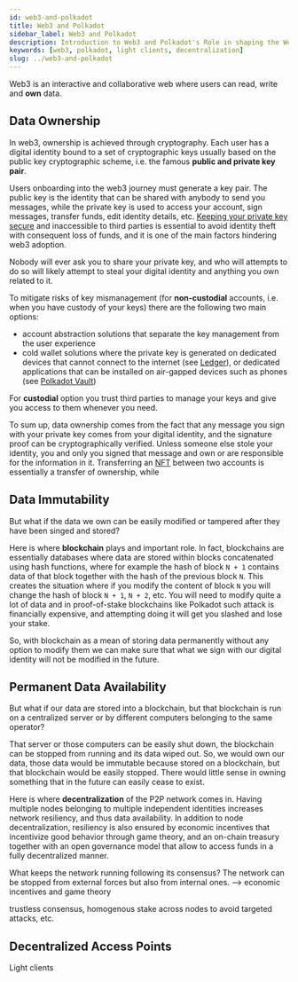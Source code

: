 ```yaml
---
id: web3-and-polkadot
title: Web3 and Polkadot
sidebar_label: Web3 and Polkadot
description: Introduction to Web3 and Polkadot's Role in shaping the Web3 Vision.
keywords: [web3, polkadot, light clients, decentralization]
slug: ../web3-and-polkadot
---
```


Web3 is an interactive and collaborative web where users can read, write and **own** data.

## Data Ownership

In web3, ownership is achieved through cryptography. Each user has a digital identity bound to a set
of cryptographic keys usually based on the public key cryptographic scheme, i.e. the famous **public
and private key pair**.

Users onboarding into the web3 journey must generate a key pair. The public key is the identity that
can be shared with anybody to send you messages, while the private key is used to access your
account, sign messages, transfer funds, edit identity details, etc.
[Keeping your private key secure](./scams.md) and inaccessible to third parties is essential to
avoid identity theft with consequent loss of funds, and it is one of the main factors hindering web3
adoption.

Nobody will ever ask you to share your private key, and who will attempts to do so will likely
attempt to steal your digital identity and anything you own related to it.

To mitigate risks of key mismanagement (for **non-custodial** accounts, i.e. when you have custody
of your keys) there are the following two main options:

- account abstraction solutions that separate the key management from the user experience
- cold wallet solutions where the private key is generated on dedicated devices that cannot connect
  to the internet (see [Ledger](./ledger.md)), or dedicated applications that can be installed on
  air-gapped devices such as phones (see [Polkadot Vault](./polkadot-vault.md))

For **custodial** option you trust third parties to manage your keys and give you access to them
whenever you need.

To sum up, data ownership comes from the fact that any message you sign with your private key comes
from your digital identity, and the signature proof can be cryptographically verified. Unless
someone else stole your identity, you and only you signed that message and own or are responsible
for the information in it. Transferring an [NFT](./learn-nft-index) between two accounts is
essentially a transfer of ownership, while

## Data Immutability

But what if the data we own can be easily modified or tampered after they have been singed and
stored?

Here is where **blockchain** plays and important role. In fact, blockchains are essentially
databases where data are stored within blocks concatenated using hash functions, where for example
the hash of block `N + 1` contains data of that block together with the hash of the previous block
`N`. This creates the situation where if you modify the content of block `N` you will change the
hash of block `N + 1`, `N + 2`, etc. You will need to modify quite a lot of data and in
proof-of-stake blockchains like Polkadot such attack is financially expensive, and attempting doing
it will get you slashed and lose your stake.

So, with blockchain as a mean of storing data permanently without any option to modify them we can
make sure that what we sign with our digital identity will not be modified in the future.

## Permanent Data Availability

But what if our data are stored into a blockchain, but that blockchain is run on a centralized
server or by different computers belonging to the same operator?

That server or those computers can be easily shut down, the blockchain can be stopped from running
and its data wiped out. So, we would own our data, those data would be immutable because stored on a
blockchain, but that blockchain would be easily stopped. There would little sense in owning
something that in the future can easily cease to exist.

Here is where **decentralization** of the P2P network comes in. Having multiple nodes belonging to
multiple independent identities increases network resiliency, and thus data availability. In
addition to node decentralization, resiliency is also ensured by economic incentives that
incentivize good behavior through game theory, and an on-chain treasury together with an open
governance model that allow to access funds in a fully decentralized manner.

What keeps the network running following its consensus? The network can be stopped from external
forces but also from internal ones. --> economic incentives and game theory

trustless consensus, homogenous stake across nodes to avoid targeted attacks, etc.

## Decentralized Access Points

Light clients
